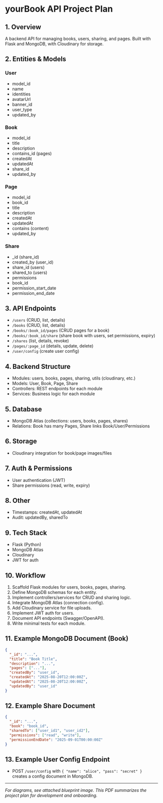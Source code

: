 # yourBook API Project Plan

## 1. Overview

A backend API for managing books, users, sharing, and pages. Built with Flask and MongoDB, with Cloudinary for storage.

## 2. Entities & Models

### User

- model_id
- name
- identities
- avatarUrl
- banner_id
- user_type
- updated_by

### Book

- model_id
- title
- description
- contains_id (pages)
- createdAt
- updatedAt
- share_id
- updated_by

### Page

- model_id
- book_id
- title
- description
- createdAt
- updatedAt
- contains (content)
- updated_by

### Share

- \_id (share_id)
- created_by (user_id)
- share_id (users)
- shared_to (users)
- permissions
- book_id
- permission_start_date
- permission_end_date

## 3. API Endpoints

- `/users` (CRUD, list, details)
- `/books` (CRUD, list, details)
- `/books/:book_id/pages` (CRUD pages for a book)
- `/books/:book_id/share` (share book with users, set permissions, expiry)
- `/shares` (list, details, revoke)
- `/pages/:page_id` (details, update, delete)
- `/user/config` (create user config)

## 4. Backend Structure

- Modules: users, books, pages, sharing, utils (cloudinary, etc.)
- Models: User, Book, Page, Share
- Controllers: REST endpoints for each module
- Services: Business logic for each module

## 5. Database

- MongoDB Atlas (collections: users, books, pages, shares)
- Relations: Book has many Pages, Share links Book/User/Permissions

## 6. Storage

- Cloudinary integration for book/page images/files

## 7. Auth & Permissions

- User authentication (JWT)
- Share permissions (read, write, expiry)

## 8. Other

- Timestamps: createdAt, updatedAt
- Audit: updatedBy, sharedTo

## 9. Tech Stack

- Flask (Python)
- MongoDB Atlas
- Cloudinary
- JWT for auth

## 10. Workflow

1. Scaffold Flask modules for users, books, pages, sharing.
2. Define MongoDB schemas for each entity.
3. Implement controllers/services for CRUD and sharing logic.
4. Integrate MongoDB Atlas (connection config).
5. Add Cloudinary service for file uploads.
6. Implement JWT auth for users.
7. Document API endpoints (Swagger/OpenAPI).
8. Write minimal tests for each module.

## 11. Example MongoDB Document (Book)

```json
{
  "_id": "...",
  "title": "Book Title",
  "description": "...",
  "pages": ["..."],
  "createdBy": "user_id",
  "createdAt": "2025-08-20T12:00:00Z",
  "updatedAt": "2025-08-20T12:00:00Z",
  "updatedBy": "user_id"
}
```

## 12. Example Share Document

```json
{
  "_id": "...",
  "book": "book_id",
  "sharedTo": ["user_id1", "user_id2"],
  "permissions": ["read", "write"],
  "permissionEndDate": "2025-09-01T00:00:00Z"
}
```

## 13. Example User Config Endpoint

- POST `/user/config` with `{ "name": "alice", "pass": "secret" }` creates a config document in MongoDB.

---

_For diagrams, see attached blueprint image. This PDF summarizes the project plan for development and onboarding._
